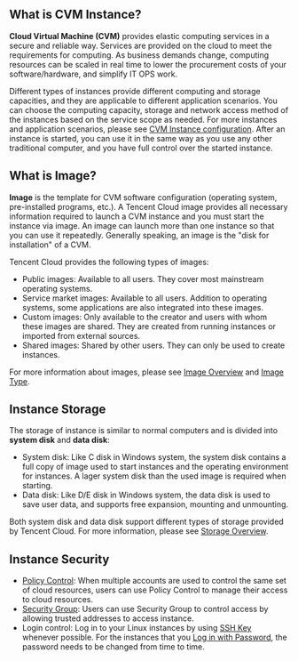 ## What is CVM Instance?
**Cloud Virtual Machine (CVM)** provides elastic computing services in a secure and reliable way. Services are provided on the cloud to meet the requirements for computing. As business demands change, computing resources can be scaled in real time to lower the procurement costs of your software/hardware, and simplify IT OPS work.

Different types of instances provide different computing and storage capacities, and they are applicable to different application scenarios. You can choose the computing capacity, storage and network access method of the instances based on the service scope as needed. For more instances and application scenarios, please see [CVM Instance configuration](/doc/product/213/2177). After an instance is started, you can use it in the same way as you use any other traditional computer, and you have full control over the started instance.

## What is Image?
**Image** is the template for CVM software configuration (operating system, pre-installed programs, etc.). A Tencent Cloud image provides all necessary information required to launch a CVM instance and you must start the instance via image. An image can launch more than one instance so that you can use it repeatedly. Generally speaking, an image is the "disk for installation" of a CVM.

Tencent Cloud provides the following types of images:

 - Public images: Available to all users. They cover most mainstream operating systems.
 - Service market images: Available to all users. Addition to operating systems, some applications are also integrated into these images.
 - Custom images: Only available to the creator and users with whom these images are shared. They are created from running instances or imported from external sources.
 - Shared images: Shared by other users. They can only be used to create instances.

For more information about images, please see [Image Overview](/doc/product/213/4940) and [Image Type](/doc/product/213/4941).

## Instance Storage
The storage of instance is similar to normal computers and is divided into **system disk** and **data disk**:
- System disk: Like C disk in Windows system, the system disk contains a full copy of image used to start instances and the operating environment for instances. A lager system disk than the used image is required when starting.
- Data disk: Like D/E disk in Windows system, the data disk is used to save user data, and supports free expansion, mounting and unmounting.

Both system disk and data disk support different types of storage provided by Tencent Cloud. For more information, please see [Storage Overview](/doc/product/213/4952).

## Instance Security

- [Policy Control](/doc/product/378/4513): When multiple accounts are used to control the same set of cloud resources, users can use Policy Control to manage their access to cloud resources.
-  [Security Group](/doc/product/213/5221): Users can use Security Group to control access by allowing trusted addresses to access instance.
- Login control: Log in to your Linux instances by using [SSH Key](/doc/product/213/6092) whenever possible. For the instances that you [Log in with Password](/doc/product/213/6093), the password needs to be changed from time to time.


